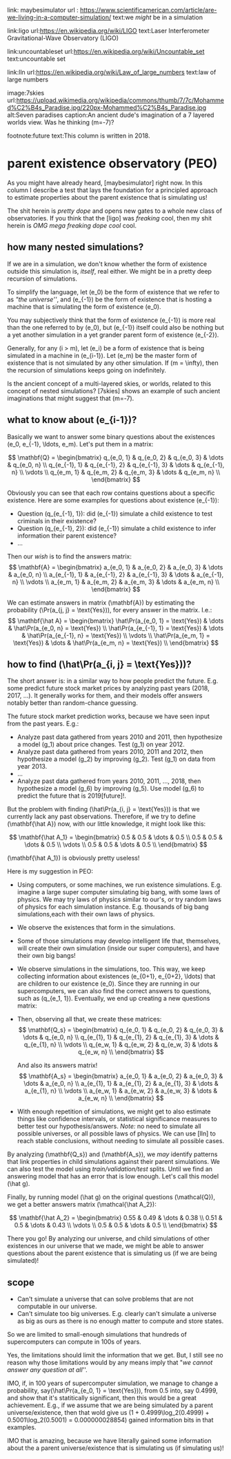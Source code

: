 link: maybesimulator
url : https://www.scientificamerican.com/article/are-we-living-in-a-computer-simulation/
text:we _might_ be in a simulation

link:ligo
url:https://en.wikipedia.org/wiki/LIGO
text:Laser Interferometer Gravitational-Wave Observatory (LIGO)

link:uncountableset
url:https://en.wikipedia.org/wiki/Uncountable_set
text:uncountable set

link:lln
url:https://en.wikipedia.org/wiki/Law_of_large_numbers
text:law of large numbers

image:7skies
url:https://upload.wikimedia.org/wikipedia/commons/thumb/7/7c/Mohammed%C2%B4s_Paradise.jpg/220px-Mohammed%C2%B4s_Paradise.jpg
alt:Seven paradises
caption:An ancient dude's imagination of a 7 layered worlds view.  Was he
thinking \(m=-7\)?

footnote:future
text:This column is written in 2018.

# parent existence observatory (PEO)

As you might have already heard, [maybesimulator] right now.  In this column I
describe a test that lays the foundation for a principled approach to estimate
properties about the parent existence that is simulating us!

The shit herein is _pretty dope_ and opens new gates to a whole new class of
observatories.  If you think that the [ligo] was _freaking_ cool, then my shit
herein is _OMG mega freaking dope cool_ cool.

## how many nested simulations?

If we are in a simulation, we don't know whether the form of existence outside
this simulation is, _itself_, real either.  We might be in a pretty deep
recursion of simulations.

To simplify the language, let \(e_0\) be the form of existence that we refer to
as _"the universe''_, and \(e_{-1}\) be the form of existence that is hosting a
machine that is simulating the form of existence \(e_0\).

You may subjectively think that the form of existence \(e_{-1}\) is more real
than the one referred to by \(e_0\), but \(e_{-1}\) itself could also be
nothing but a yet another simulation in a yet grander parent form of existence
\(e_{-2}\).

Generally, for any \(i > m\), let \(e_i\) be a form of existence that is being
simulated in a machine in \(e_{i-1}\).  Let \(e_m\) be the master form of
existence that is not simulated by any other simulation.  If \(m = \infty\),
then the recursion of simulations keeps going on indefinitely.

Is the ancient concept of a multi-layered skies, or worlds, related to this
concept of nested simulations?  [7skies] shows an example of such ancient
imaginations that might suggest that \(m=-7\).

## what to know about \(e_{i-1}\)?

Basically we want to answer some binary questions about the existences \(e_0,
e_{-1}, \ldots, e_m\).  Let's put them in a matrix:

$$
\mathbf{Q} =
\begin{bmatrix}
    q_{e_0, 1} & q_{e_0, 2} & q_{e_0, 3} & \dots & q_{e_0, n} \\
    q_{e_{-1}, 1} & q_{e_{-1}, 2} & q_{e_{-1}, 3} & \dots & q_{e_{-1}, n} \\
    \vdots \\
    q_{e_m, 1} & q_{e_m, 2} & q_{e_m, 3} & \dots & q_{e_m, n} \\
\end{bmatrix}
$$

Obviously you can see that each row contains questions about a specific
existence.  Here are some examples for questions about existence \(e_{-1}\):
  
* Question \(q_{e_{-1}, 1}\): did \(e_{-1}\) simulate a child existence to test
  criminals in their existence?
* Question \(q_{e_{-1}, 2}\): did \(e_{-1}\) simulate a child existence to infer
  information their parent existence?
* ...

Then our _wish_ is to find the answers matrix:
$$
\mathbf{A} =
\begin{bmatrix}
    a_{e_0, 1} & a_{e_0, 2} & a_{e_0, 3} & \dots & a_{e_0, n} \\
    a_{e_{-1}, 1} & a_{e_{-1}, 2} & a_{e_{-1}, 3} & \dots & a_{e_{-1}, n} \\
    \vdots \\
    a_{e_m, 1} & a_{e_m, 2} & a_{e_m, 3} & \dots & a_{e_m, n} \\
\end{bmatrix}
$$

We can estimate answers in matrix \(\mathbf{A}\) by estimating the probability
\(\Pr(a_{j, j} = \text{Yes})\), for every answer in the matrix.  I.e.:
$$
\mathbf{\hat A} =
\begin{bmatrix}
    \hat\Pr(a_{e_0, 1}    = \text{Yes}) & \dots & \hat\Pr(a_{e_0, n} = \text{Yes}) \\
    \hat\Pr(a_{e_{-1}, 1} = \text{Yes}) & \dots & \hat\Pr(a_{e_{-1}, n} = \text{Yes}) \\
    \vdots \\
    \hat\Pr(a_{e_m, 1}    = \text{Yes}) & \dots & \hat\Pr(a_{e_m, n} = \text{Yes}) \\
\end{bmatrix}
$$


## how to find \(\hat\Pr(a_{i, j} = \text{Yes})\)?

The short answer is:  in a similar way to how people predict the future.  E.g.
some predict future stock market prices by analyzing past years (2018, 2017,
...).  It generally works for them, and their models offer answers notably
better than random-chance guessing.

The future stock market prediction works, because we have seen input from the
past years.  E.g.:

+ Analyze past data gathered from years 2010 and 2011, then hypothesize a model
  \(g_1\) about price changes.  Test \(g_1\) on year 2012.  
+ Analyze past data gathered from years 2010, 2011 and 2012, then hypothesize a
  model \(g_2\) by improving  \(g_2\).  Test \(g_1\) on data from year 2013.  
+ ...
+ Analyze past data gathered from years 2010, 2011, ...,  2018, then
  hypothesize a model \(g_6\) by improving  \(g_5\).  Use model \(g_6\) to
  predict the future that is 2019[future]!.  

But the problem with finding \(\hat\Pr(a_{i, j} = \text{Yes})\) is that we
currently lack any past observations.  Therefore, if we try to define
\(\mathbf{\hat A}\) now, with our little knowledge, it might look like this:

$$
\mathbf{\hat A_1} =
\begin{bmatrix}
    0.5 & 0.5 & \dots & 0.5 \\
    0.5 & 0.5 & \dots & 0.5 \\
    \vdots \\
    0.5 & 0.5 & \dots & 0.5 \\
\end{bmatrix}
$$

\(\mathbf{\hat A_1}\) is obviously pretty useless!

Here is my suggestion in PEO:

+ Using computers, or some machines, we run existence simulations.  E.g.
  imagine a large super computer simulating big bang, with some laws of
  physics.  We may try laws of physics similar to our's, or try random laws of
  physics for each simulation instance.  E.g. thousands of big bang
  simulations,each with their own laws of physics.
+ We observe the existences that form in the simulations.
+ Some of those simulations may develop intelligent life that, themselves, will
  create their own simulation (inside our super computers), and have their own
  big bangs!
+ We observe simulations in the simulations, too.  This way, we keep collecting
  information about existences \(e_{0+1}, e_{0+2}, \ldots\) that are children
  to our existence \(e_0\).  Since they are running in our supercomputers, we
  can also find the correct answers to questions, such as \(q_{e_1, 1}\).  Eventually, we end up creating a new questions matrix:
+ Then, observing all that, we create these matrices:
    $$
    \mathbf{Q_s} =
    \begin{bmatrix}
        q_{e_0, 1} & q_{e_0, 2} & q_{e_0, 3} & \dots & q_{e_0, n} \\
        q_{e_{1}, 1} & q_{e_{1}, 2} & q_{e_{1}, 3} & \dots & q_{e_{1}, n} \\
        \vdots \\
        q_{e_w, 1} & q_{e_w, 2} & q_{e_w, 3} & \dots & q_{e_w, n} \\
    \end{bmatrix}
    $$

    And also its answers matrix!
    $$
    \mathbf{A_s} =
    \begin{bmatrix}
        a_{e_0, 1} & a_{e_0, 2} & a_{e_0, 3} & \dots & a_{e_0, n} \\
        a_{e_{1}, 1} & a_{e_{1}, 2} & a_{e_{1}, 3} & \dots & a_{e_{1}, n} \\
        \vdots \\
        a_{e_w, 1} & a_{e_w, 2} & a_{e_w, 3} & \dots & a_{e_w, n} \\
    \end{bmatrix}
    $$
+ With enough repetition of simulations, we might get to also estimate things
  like confidence intervals, or statistical significance measures to better
  test our hypothesis/answers.  _Note:_  no need to simulate all possible
  universes, or all possible laws of physics.  We can use [lln] to reach stable
  conclusions, without needing to simulate all possible cases.

By analyzing \(\mathbf{Q_s}\) and \(\mathbf{A_s}\), we _may_ identify
patterns that link properties in child simulations against their parent
simulations.  We can also test the model using _train/validation/test_ splits.
Until we find an answering model that has an error that is low enough.  Let's
call this model \(\hat g\).

Finally, by running model \(\hat g\) on the original questions \(\mathcal{Q}\),
we get a better answers matrix \(\mathcal{\hat A_2}\):

$$
\mathbf{\hat A_2} =
\begin{bmatrix}
    0.55 & 0.49 & \dots & 0.38 \\
    0.51 & 0.5 & \dots & 0.43 \\
    \vdots \\
    0.5 & 0.5 & \dots & 0.5 \\
\end{bmatrix}
$$

There you go! By analyzing our universe, and child simulations of other
existences in our universe that we made, we might be able to answer questions
about the parent existence that is simulating us (if we are being simulated)!

## scope

* Can't simulate a universe that can solve problems that are not computable in
  our universe.
* Can't simulate too big universes.  E.g. clearly can't simulate a universe as
  big as ours as there is no enough matter to compute and store states.

So we are limited to small-enough simulations that hundreds of supercomputers
can compute in 100s of years.

Yes, the limitations should limit the information that we get.  But, I still
see no reason why those limitations would by any means imply that "_we cannot
answer any question at all_''.

IMO, if, in 100 years of supercomputer simulation, we manage to change a
probability, say\(\hat\Pr(a_{e_0, 1} = \text{Yes})\), from 0.5 into, say
0.4999, and show that it's statitically significant, then this would be a great
achievement.  E.g., if we assume that we are being simulated by a parent
universe/existence, then that wold give us \(1 + 0.4999\log_2(0.4999) +
0.5001\log_2(0.5001) = 0.000000028854\) gained information bits in that
examples.

IMO that is amazing, because we have literally gained some information about
the a parent universe/existence that is simulating us (if simulating us)!
